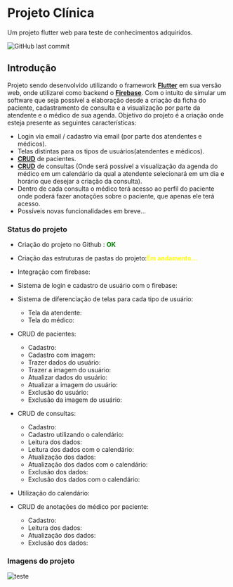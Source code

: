 # Projeto Clínica

Um projeto flutter web para teste de conhecimentos adquiridos.

![GitHub last commit](https://img.shields.io/github/last-commit/Leonardo-Barcelos/projeto_clinica_web?style=flat-square)

## Introdução

Projeto sendo desenvolvido utilizando o framework **[Flutter](https://flutter.dev/)** em sua versão web, onde utilizarei como backend o **[Firebase](https://firebase.google.com/?hl=pt-br)**. Com o intuito de simular um software que seja possível a elaboração desde a criação da ficha do paciente, cadastramento de consulta e a visualização por parte da atendente e o médico de sua agenda.
Objetivo do projeto é a criação onde esteja presente as seguintes características:
- Login via email / cadastro via email (por parte dos atendentes e médicos).
- Telas distintas para os tipos de usuários(atendentes e médicos).
- **[CRUD](https://developer.mozilla.org/pt-BR/docs/Glossary/CRUD)** de pacientes.
- **[CRUD](https://developer.mozilla.org/pt-BR/docs/Glossary/CRUD)** de consultas (Onde será possível a visualização da agenda do médico em um calendário da qual a atendente selecionará em um dia e horário que desejar a criação da consulta).
- Dentro de cada consulta o médico terá acesso ao perfil do paciente onde poderá fazer anotações sobre o paciente, que apenas ele terá acesso.
- Possíveis novas funcionalidades em breve...


### Status do projeto
- Criação do projeto no Github : <span style="color:green"><strong>OK</strong></span>
- Criação das estruturas de pastas do projeto:<span style="color:yellow"><strong>Em andamento...</strong></span>
- Integração com firebase:<span style="color:blue"><strong></strong></span>
- Sistema de login e cadastro de usuário com o firebase:<span style="color:blue"><strong></strong></span>
- Sistema de diferenciação de telas para cada tipo de usuário:<span style="color:blue"><strong></strong></span>
    - Tela da atendente:<span style="color:blue"><strong></strong></span>
    - Tela do médico:<span style="color:blue"><strong></strong></span>

- CRUD de pacientes:<span style="color:blue"></span>
    - Cadastro:<span style="color:blue"></span>
    - Cadastro com imagem:<span style="color:blue"><strong></strong></span>
    - Trazer dados do usuário:<span style="color:blue"><strong></strong></span>
    - Trazer a imagem do usuário:<span style="color:blue"><strong></strong></span>
    - Atualizar dados do usuário:<span style="color:blue"><strong></strong></span>
    - Atualizar a imagem do usuário:<span style="color:blue"><strong></strong></span>
    - Exclusão do usuário:<span style="color:blue"><strong></strong></span>
    - Exclusão da imagem do usuário:<span style="color:blue"><strong></strong></span>

- CRUD de consultas:<span style="color:blue"><strong></strong></span>
    - Cadastro:<span style="color:blue"><strong></strong></span>
    - Cadastro utilizando o calendário:<span style="color:blue"><strong></strong></span>
    - Leitura dos dados:<span style="color:blue"><strong></strong></span>
    - Leitura dos dados com o calendário:<span style="color:blue"></span>
    - Atualização dos dados:<span style="color:blue"><strong></strong></span>
    - Atualização dos dados com o calendário:<span style="color:blue"><strong></strong></span>
    - Exclusão dos dados:<span style="color:blue"><strong></strong></span>
    - Exclusão dos dados com o calendário:<span style="color:blue"><strong></strong></span>

- Utilização do calendário:<span style="color:blue"><strong></strong></span>
- CRUD de anotações do médico por paciente:<span style="color:blue"><strong></strong></span>
    - Cadastro:<span style="color:blue"><strong></strong></span>
    - Leitura dos dados:<span style="color:blue"><strong></strong></span>
    - Atualização dos dados:<span style="color:blue"><strong></strong></span>
    - Exclusão dos dados:<span style="color:blue"><strong></strong></span>

 ### Imagens do projeto
 ![teste](https://user-images.githubusercontent.com/56855137/133663617-cfdf686c-47fa-4f3c-9ed0-226bb2440ac1.png)   